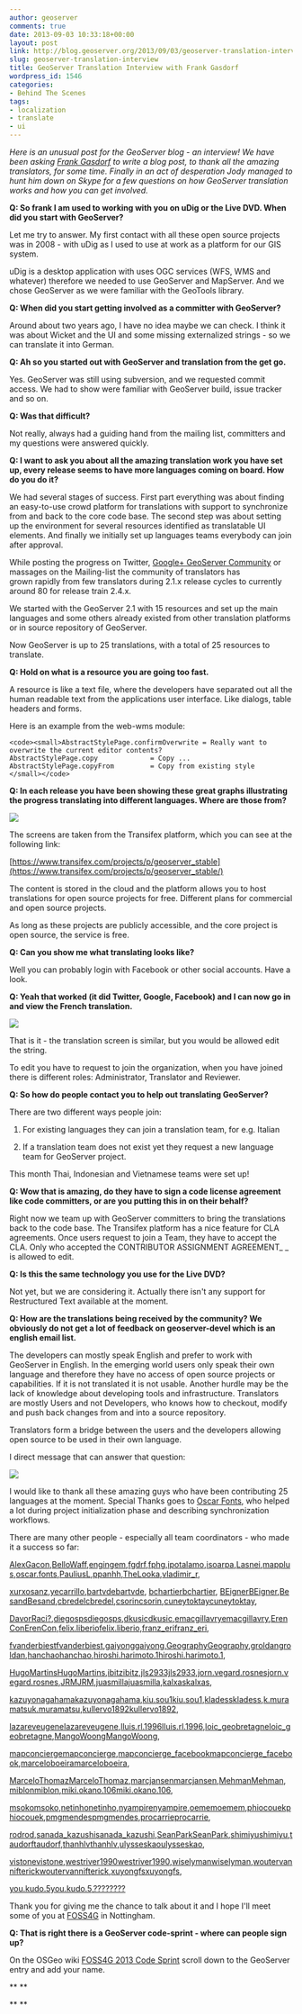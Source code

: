 ```yaml
---
author: geoserver
comments: true
date: 2013-09-03 10:33:18+00:00
layout: post
link: http://blog.geoserver.org/2013/09/03/geoserver-translation-interview/
slug: geoserver-translation-interview
title: GeoServer Translation Interview with Frank Gasdorf
wordpress_id: 1546
categories:
- Behind The Scenes
tags:
- localization
- translate
- ui
---
```


_Here is an unusual post for the GeoServer blog - an interview! We have been asking [Frank Gasdorf](http://twitter.com/fgdrf1976) to write a blog post, to thank all the amazing translators, for some time. Finally in an act of desperation Jody managed to hunt him down on Skype for a few questions on how GeoServer translation works and how you can get involved._

**Q: So frank I am used to working with you on uDig or the Live DVD. When did you start with GeoServer?**

Let me try to answer. My first contact with all these open source projects was in 2008 - with uDig as I used to use at work as a platform for our GIS system.

uDig is a desktop application with uses OGC services (WFS, WMS and whatever) therefore we needed to use GeoServer and MapServer. And we chose GeoServer as we were familiar with the GeoTools library.

**Q: When did you start getting involved as a committer with GeoServer?**

Around about two years ago, I have no idea maybe we can check. I think it was about Wicket and the UI and some missing externalized strings - so we can translate it into German.

**Q: Ah so you started out with GeoServer and translation from the get go.**

Yes. GeoServer was still using subversion, and we requested commit access. We had to show were familiar with GeoServer build, issue tracker and so on.

**Q: Was that difficult?**

Not really, always had a guiding hand from the mailing list, committers and my questions were answered quickly.

**Q: I want to ask you about all the amazing translation work you have set up, every release seems to have more languages coming on board. How do you do it?**

We had several stages of success. First part everything was about finding an easy-to-use crowd platform for translations with support to synchronize from and back to the core code base. The second step was about setting up the environment for several resources identified as translatable UI elements. And finally we initially set up languages teams everybody can join after approval.

While posting the progress on Twitter, [Google+ GeoServer Community](https://plus.google.com/communities/101905665894825745986) or massages on the Mailing-list the community of translators has grown rapidly from few translators during 2.1.x release cycles to currently around 80 for release train 2.4.x.

We started with the GeoServer 2.1 with 15 resources and set up the main languages and some others already existed from other translation platforms or in source repository of GeoServer.

Now GeoServer is up to 25 translations, with a total of 25 resources to translate.

**Q: Hold on what is a resource you are going too fast.**

A resource is like a text file, where the developers have separated out all the human readable text from the applications user interface. Like dialogs, table headers and forms.

Here is an example from the web-wms module:

    
    <code><small>AbstractStylePage.confirmOverwrite = Really want to overwrite the current editor contents?
    AbstractStylePage.copy             = Copy ...
    AbstractStylePage.copyFrom         = Copy from existing style
    </small></code>


**Q: In each release you have been showing these great graphs illustrating the progress translating into different languages. Where are those from?**

[![](/img/uploads/TransifexCurrentState1.png)](http://blog.geoserver.org/2013/09/03/geoserver-translation-interview/transifexcurrentstate/)



The screens are taken from the Transifex platform, which you can see at the following link:

[https://www.transifex.com/projects/p/geoserver_stable](https://www.transifex.com/projects/p/geoserver_stable/)

The content is stored in the cloud and the platform allows you to host translations for open source projects for free. Different plans for commercial and open source projects.

As long as these projects are publicly accessible, and the core project is open source, the service is free.

**Q: Can you show me what translating looks like?**

Well you can probably login with Facebook or other social accounts. Have a look.

**Q: Yeah that worked (it did Twitter, Google, Facebook) and I can now go in and view the French translation.**

[![](/img/uploads/translate-fr-300x159.png)](/img/uploads/translate-fr.png)

That is it - the translation screen is similar, but you would be allowed edit the string.

To edit you have to request to join the organization, when you have joined there is different roles: Administrator, Translator and Reviewer.

**Q: So how do people contact you to help out translating GeoServer?**

There are two different ways people join:



	
  1. For existing languages they can join a translation team, for e.g. Italian

	
  2. If a translation team does not exist yet they request a new language team for GeoServer project.


This month Thai, Indonesian and Vietnamese teams were set up!

**Q: Wow that is amazing, do they have to sign a code license agreement like code committers, or are you putting this in on their behalf?**

Right now we team up with GeoServer committers to bring the translations back to the code base. The Transifex platform has a nice feature for CLA agreements. Once users request to join a Team, they have to accept the CLA. Only who accepted the CONTRIBUTOR ASSIGNMENT AGREEMENT_ _ is allowed to edit.

**Q: Is this the same technology you use for the Live DVD?**

Not yet, but we are considering it. Actually there isn't any support for Restructured Text available at the moment.

**Q: How are the translations being received by the community? We obviously do not get a lot of feedback on geoserver-devel which is an english email list.**

The developers can mostly speak English and prefer to work with GeoServer in English. In the emerging world users only speak their own language and therefore they have no access of open source projects or capabilities. If it is not translated it is not usable. Another hurdle may be the lack of knowledge about developing tools and infrastructure. Translators are mostly Users and not Developers, who knows how to checkout, modify and push back changes from and into a source repository.

Translators form a bridge between the users and the developers allowing open source to be used in their own language.

I direct message that can answer that question:

[![](/img/uploads/TwitterMessage1.png)](http://blog.geoserver.org/2013/09/03/geoserver-translation-interview/twittermessage/)



















I would like to thank all these amazing guys who have been contributing 25 languages at the moment. Special Thanks goes to [Oscar Fonts](https://www.transifex.com/accounts/profile/oscar.fonts), who helped a lot during project initialization phase and describing synchronization workflows.

There are many other people - especially all team coordinators - who made it a success so far:

[AlexGacon](https://www.transifex.com/accounts/profile/AlexGacon/),[BelloWaff](https://www.transifex.com/accounts/profile/BelloWaff/),[engingem](https://www.transifex.com/accounts/profile/engingem/),[fgdrf](https://www.transifex.com/accounts/profile/fgdrf/),[fphg](https://www.transifex.com/accounts/profile/fphg/),[ipotalamo](https://www.transifex.com/accounts/profile/ipotalamo/),[isoarpa](https://www.transifex.com/accounts/profile/isoarpa/),[Lasnei](https://www.transifex.com/accounts/profile/Lasnei/),[mapplus](https://www.transifex.com/accounts/profile/mapplus/),[oscar.fonts](https://www.transifex.com/accounts/profile/oscar.fonts/),[PauliusL](https://www.transifex.com/accounts/profile/PauliusL/),[ppanhh](https://www.transifex.com/accounts/profile/ppanhh/),[TheLooka](https://www.transifex.com/accounts/profile/TheLooka/),[vladimir_r](https://www.transifex.com/accounts/profile/vladimir_r/),

[xurxosanz](https://www.transifex.com/accounts/profile/xurxosanz/),[yecarrillo](https://www.transifex.com/accounts/profile/yecarrillo/),[bartvdebartvde](https://www.transifex.com/accounts/profile/bartvde/), [bchartierbchartier](https://www.transifex.com/accounts/profile/bchartier/), [BEignerBEigner](https://www.transifex.com/accounts/profile/BEigner/),[BesandBesand](https://www.transifex.com/accounts/profile/Besand/),[cbredelcbredel](https://www.transifex.com/accounts/profile/cbredel/),[csorincsorin](https://www.transifex.com/accounts/profile/csorin/),[cuneytoktaycuneytoktay](https://www.transifex.com/accounts/profile/cuneytoktay/),

[DavorRaci?](https://www.transifex.com/accounts/profile/DavorRaci%C4%87/),[diegospsdiegosps](https://www.transifex.com/accounts/profile/diegosps/),[dkusicdkusic](https://www.transifex.com/accounts/profile/dkusic/),[emacgillavryemacgillavry](https://www.transifex.com/accounts/profile/emacgillavry/),[ErenConErenCon](https://www.transifex.com/accounts/profile/ErenCon/),[felix.liberiofelix.liberio](https://www.transifex.com/accounts/profile/felix.liberio/),[franz_erifranz_eri](https://www.transifex.com/accounts/profile/franz_eri/),

[fvanderbiestfvanderbiest](https://www.transifex.com/accounts/profile/fvanderbiest/),[gaiyonggaiyong](https://www.transifex.com/accounts/profile/gaiyong/),[GeographyGeography](https://www.transifex.com/accounts/profile/Geography/),[groldangroldan](https://www.transifex.com/accounts/profile/groldan/),[hanchaohanchao](https://www.transifex.com/accounts/profile/hanchao/),[hiroshi.harimoto.1hiroshi.harimoto.1](https://www.transifex.com/accounts/profile/hiroshi.harimoto.1/),

[HugoMartinsHugoMartins](https://www.transifex.com/accounts/profile/HugoMartins/),[ibitzibitz](https://www.transifex.com/accounts/profile/ibitz/),[jls2933jls2933](https://www.transifex.com/accounts/profile/jls2933/),[jorn.vegard.rosnesjorn.vegard.rosnes](https://www.transifex.com/accounts/profile/jorn.vegard.rosnes/),[JRMJRM](https://www.transifex.com/accounts/profile/JRM/),[juasmillajuasmilla](https://www.transifex.com/accounts/profile/juasmilla/),[kalxaskalxas](https://www.transifex.com/accounts/profile/kalxas/),

[kazuyonagahamakazuyonagahama](https://www.transifex.com/accounts/profile/kazuyonagahama/),[kiu.sou1kiu.sou1](https://www.transifex.com/accounts/profile/kiu.sou1/),[kladesskladess](https://www.transifex.com/accounts/profile/kladess/),[k.muramatsuk.muramatsu](https://www.transifex.com/accounts/profile/k.muramatsu/),[kullervo1892kullervo1892](https://www.transifex.com/accounts/profile/kullervo1892/),

[lazareveugenelazareveugene](https://www.transifex.com/accounts/profile/lazareveugene/),[lluis.rl.1996lluis.rl.1996](https://www.transifex.com/accounts/profile/lluis.rl.1996/),[loic_geobretagneloic_geobretagne](https://www.transifex.com/accounts/profile/loic_geobretagne/),[MangoWoongMangoWoong](https://www.transifex.com/accounts/profile/MangoWoong/),

[mapconciergemapconcierge](https://www.transifex.com/accounts/profile/mapconcierge/),[mapconcierge_facebookmapconcierge_facebook](https://www.transifex.com/accounts/profile/mapconcierge_facebook/),[marceloboeiramarceloboeira](https://www.transifex.com/accounts/profile/marceloboeira/),

[MarceloThomazMarceloThomaz](https://www.transifex.com/accounts/profile/MarceloThomaz/),[marcjansenmarcjansen](https://www.transifex.com/accounts/profile/marcjansen/),[MehmanMehman](https://www.transifex.com/accounts/profile/Mehman/),[miblonmiblon](https://www.transifex.com/accounts/profile/miblon/),[miki.okano.106miki.okano.106](https://www.transifex.com/accounts/profile/miki.okano.106/),

[msokomsoko](https://www.transifex.com/accounts/profile/msoko/),[netinhonetinho](https://www.transifex.com/accounts/profile/netinho/),[nyampirenyampire](https://www.transifex.com/accounts/profile/nyampire/),[oememoemem](https://www.transifex.com/accounts/profile/oemem/),[phiocouekphiocouek](https://www.transifex.com/accounts/profile/phiocouek/),[pmgmendespmgmendes](https://www.transifex.com/accounts/profile/pmgmendes/),[procarrieprocarrie](https://www.transifex.com/accounts/profile/procarrie/),

[rodrod](https://www.transifex.com/accounts/profile/rod/),[sanada_kazushisanada_kazushi](https://www.transifex.com/accounts/profile/sanada_kazushi/),[SeanParkSeanPark](https://www.transifex.com/accounts/profile/SeanPark/),[shimiyushimiyu](https://www.transifex.com/accounts/profile/shimiyu/),[taudorftaudorf](https://www.transifex.com/accounts/profile/taudorf/),[thanhlvthanhlv](https://www.transifex.com/accounts/profile/thanhlv/),[ulysseskaoulysseskao](https://www.transifex.com/accounts/profile/ulysseskao/),

[vistonevistone](https://www.transifex.com/accounts/profile/vistone/),[westriver1990westriver1990](https://www.transifex.com/accounts/profile/westriver1990/),[wiselymanwiselyman](https://www.transifex.com/accounts/profile/wiselyman/),[woutervannifterickwoutervannifterick](https://www.transifex.com/accounts/profile/woutervannifterick/),[xuyongfsxuyongfs](https://www.transifex.com/accounts/profile/xuyongfs/),

[you.kudo.5you.kudo.5](https://www.transifex.com/accounts/profile/you.kudo.5/),[????????](https://www.transifex.com/accounts/profile/%E7%9B%B8%E5%B3%B6%E5%81%A5%E4%BB%8B/)

Thank you for giving me the chance to talk about it and I hope I'll meet some of you at [FOSS4G](http://2013.foss4g.org/) in Nottingham.

**Q: That is right there is a GeoServer code-sprint - where can people sign up?**

On the OSGeo wiki [FOSS4G 2013 Code Sprint](http://wiki.osgeo.org/wiki/FOSS4G_2013_Code_Sprint#GeoServer) scroll down to the GeoServer entry and add your name.

**
**

**
**
